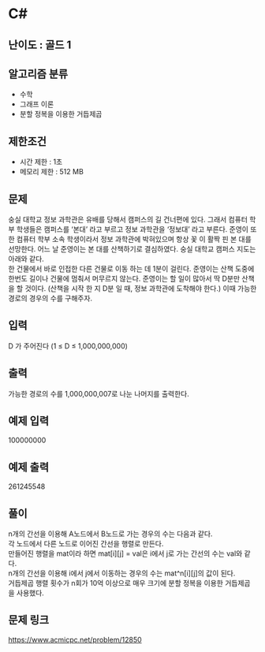 # C#

## 난이도 : 골드 1

## 알고리즘 분류
  - 수학
  - 그래프 이론
  - 분할 정복을 이용한 거듭제곱

## 제한조건
  - 시간 제한 : 1초
  - 메모리 제한 : 512 MB

## 문제
숭실 대학교 정보 과학관은 유배를 당해서  캠퍼스의 길 건너편에 있다. 그래서 컴퓨터 학부 학생들은 캠퍼스를 ‘본대’ 라고 부르고 정보 과학관을 ‘정보대’ 라고 부른다. 준영이 또한 컴퓨터 학부 소속 학생이라서 정보 과학관에 박혀있으며 항상 꽃 이 활짝 핀 본 대를 선망한다. 어느 날 준영이는 본 대를 산책하기로 결심하였다. 숭실 대학교 캠퍼스 지도는 아래와 같다.<br/>
한 건물에서 바로 인접한 다른 건물로 이동 하는 데 1분이 걸린다. 준영이는 산책 도중에 한번도 길이나 건물에 멈춰서 머무르지 않는다. 준영이는 할 일이 많아서 딱 D분만 산책을 할 것이다. (산책을 시작 한 지 D분 일 때, 정보 과학관에 도착해야 한다.) 이때 가능한 경로의 경우의 수를 구해주자.<br/>


## 입력
D 가 주어진다 (1 ≤ D ≤ 1,000,000,000)<br/>

## 출력
가능한 경로의 수를 1,000,000,007로 나눈 나머지를 출력한다.<br/>

## 예제 입력
100000000<br/>

## 예제 출력
261245548<br/>


## 풀이
n개의 간선을 이용해 A노드에서 B노드로 가는 경우의 수는 다음과 같다.<br/>
각 노드에서 다른 노드로 이어진 간선을 행렬로 만든다.<br/>
만들어진 행렬을 mat이라 하면 mat[i][j] = val은 i에서 j로 가는 간선의 수는 val와 같다.<br/>
n개의 간선을 이용해 i에서 j에서 이동하는 경우의 수는 mat^n[i][j]의 값이 된다.<br/>
거듭제곱 행렬 횟수가 n회가 10억 이상으로 매우 크기에 분할 정복을 이용한 거듭제곱을 사용했다.<br/>


## 문제 링크
https://www.acmicpc.net/problem/12850
